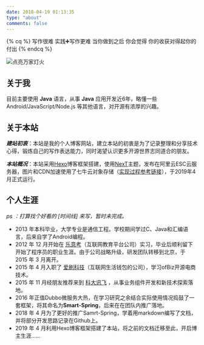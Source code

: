 ```yaml
---
date: 2018-04-19 01:13:35
type: "about"
comments: false
---
```

{% cq %} 
写作很难
实践➕️写作更难
当你做到之后
你会觉得
你的收获对得起你的付出
{% endcq %}

![点亮万家灯火](https://image.chingow.cn/background/20190602023249_WCjPPL_IMG_7582.jpeg "点亮万家灯火")

## 关于我

目前主要使用 **Java** 语言，从事 **Java** 应用开发近6年，略懂一些 Android/JavaScript/Node.js 等其他语言，对开源有浓厚的兴趣。

## 关于本站

***建站初衷***：本站是我的个人博客网站，建立本站的初衷是为了记录整理和分享技术心得，锻炼自己的写作表达能力，同时渴望认识更多开源世界志同道合的朋友。

***本站概况***：本站采用[Hexo](https://hexo.io/zh-cn/index.html)博客框架搭建，使用[NexT](https://github.com/theme-next/hexo-theme-next)主题，发布在阿里云ESC云服务器，图片和CDN加速使用了七牛云对象存储（[实现过程参考链接](https://www.chingow.cn/posts/e824570.html)），于2019年4月正式运行。

## 个人生涯

*ps ：打算找个好看的 [时间线] 来写，暂时未完成。*

- 2013 年本科毕业，大学专业是通信工程。学校期间学过C、Java和汇编语言，后来自学了Android编程。
- 2012 年 12 月开始在 [乐意考](http://www.leyikao.com)（互联网教育平台公司）实习，毕业后顺利留下开始了程序员的职业生涯。由于公司战略升级，研发团队转移到北京，于 2015 年 3 月离开。
- 2015 年 4 月入职了 [爱刷科技](https://www.aishuapay.com/index.php)（互联网生活钱包的公司），学习ofBiz开源电商技术。
- 2015 年 11 月经朋友推荐来到 [科大讯飞](https://www.iflytek.com) ，从事业务组件开发和新技术探索落地。
- 2016 年正值Dubbo微服务大热，在学习研究之余结合实际使用情况捣鼓了一套框架，将其命名为**Smart-Spring**，后来在在团队内推广落地。
- 2018 年 4 月为了更好的推广Samrt-Spring，学着用markdown编写了文档，并将部分开发思路记录在Github上。
- 2019 年 4 月利用Hexo博客框架搭建了本站，将之前的文档迁移至此，开启博主生涯…… 
